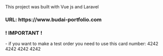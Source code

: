<div>This project was built with Vue js and Laravel</div>
<h3>URL: https://www.budai-portfolio.com</h3>

<h3>! IMPORTANT !</h3>
- if you want to make a test order you need to use this card number: 4242 4242 4242 4242
